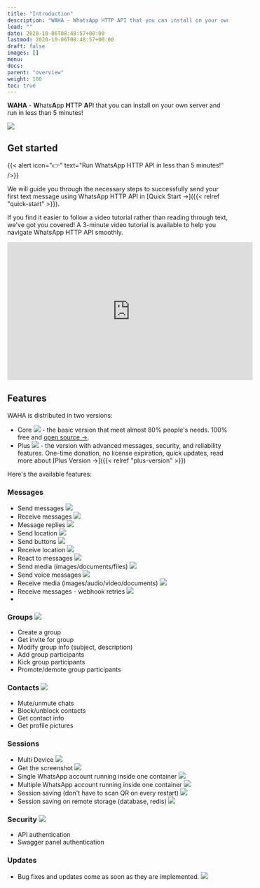 ```yaml
---
title: "Introduction"
description: "WAHA - WhatsApp HTTP API that you can install on your own server and run in less than 5 minutes!"
lead: ""
date: 2020-10-06T08:48:57+00:00
lastmod: 2020-10-06T08:48:57+00:00
draft: false
images: []
menu:
docs:
parent: "overview"
weight: 100
toc: true
---
```

**WAHA** - **W**hats**A**pp **H**TTP **A**PI that you can install on your own server and run in less than 5 minutes!

<div class="d-flex justify-content-center my-4">
  <img src="/images/logo.png"/>
</div>

## Get started

{{< alert icon="👉" text="Run WhatsApp HTTP API in less than 5 minutes!" />}}

We will guide you through the necessary steps to successfully send your first text message using WhatsApp HTTP API in
[Quick Start →]({{< relref "quick-start" >}}).

If you find it easier to follow a video tutorial rather than reading through text, we've got you covered!
A 3-minute video tutorial is available to help you navigate WhatsApp HTTP API smoothly.

<div class="d-flex justify-content-center my-4">
  <iframe
    width="560" height="315"
    src="https://www.youtube.com/embed/RFerMyAUPRg"
    title="YouTube video player"
    frameborder="0"
    allow="accelerometer; autoplay; clipboard-write; encrypted-media; gyroscope; picture-in-picture; web-share"
    allowfullscreen
  ></iframe>
</div>

## Features
WAHA is distributed in two versions:
- Core ![](/images/versions/core.png) - the basic version that meet almost 80% people's needs. 100% free and [open source ->](https://github.com/devlikeapro/whatsapp-http-api).
- Plus ![](/images/versions/plus.png) - the version with advanced messages, security, and reliability features. One-time donation, no license expiration, quick updates, read more about [Plus Version →]({{< relref "plus-version" >}})

Here's the available features:

### Messages
- Send messages ![](/images/versions/core.png)
- Receive messages ![](/images/versions/core.png)
- Message replies ![](/images/versions/core.png)
- Send location ![](/images/versions/core.png)
- Send buttons ![](/images/versions/core.png)
- Receive location ![](/images/versions/core.png)
- React to messages ![](/images/versions/core.png)
- Send media (images/documents/files) ![](/images/versions/plus.png)
- Send voice messages ![](/images/versions/plus.png)
- Receive media (images/audio/video/documents) ![](/images/versions/plus.png)
- Receive messages - webhook retries ![](/images/versions/plus.png)
-
### Groups ![](/images/versions/core.png)
- Create a group
- Get invite for group
- Modify group info (subject, description)
- Add group participants
- Kick group participants
- Promote/demote group participants

### Contacts ![](/images/versions/core.png)
- Mute/unmute chats
- Block/unblock contacts
- Get contact info
- Get profile pictures

### Sessions
- Multi Device ![](/images/versions/core.png)
- Get the screenshot ![](/images/versions/core.png)
- Single WhatsApp account running inside one container ![](/images/versions/core.png)
- Multiple WhatsApp account running inside one container ![](/images/versions/plus.png)
- Session saving (don't have to scan QR on every restart) ![](/images/versions/plus.png)
- Session saving on remote storage (database, redis) ![](/images/versions/plus-soon.png)

### Security ![](/images/versions/plus.png)
- API authentication
- Swagger panel authentication

### Updates
- Bug fixes and updates come as soon as they are implemented. ![](/images/versions/core.png)

